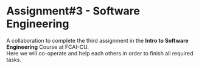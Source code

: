 # Assignment#3 - Software Engineering
A collaboration to complete the third assignment in the **Intro to Software Engineering** Course at FCAI-CU.\
Here we will co-operate and help each others in order to finish all required tasks.

